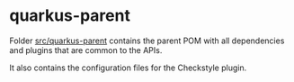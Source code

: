 # quarkus-parent

Folder [src/quarkus-parent](.) contains the parent POM with all dependencies and plugins that are common to the APIs.

It also contains the configuration files for the Checkstyle plugin.
